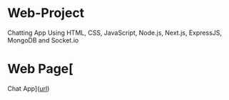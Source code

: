 # Web-Project
Chatting App Using HTML, CSS, JavaScript, Node.js, Next.js, ExpressJS, MongoDB and Socket.io
# Web Page[
Chat App]([url](https://nilesh-somani.github.io/Web-Project/))
